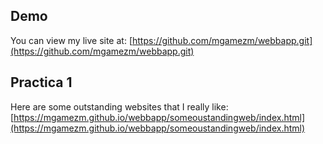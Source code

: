 ## Demo
You can view my live site at: [https://github.com/mgamezm/webbapp.git](https://github.com/mgamezm/webbapp.git)

## Practica 1
Here are some outstanding websites that I really like: [https://mgamezm.github.io/webbapp/someoustandingweb/index.html](https://mgamezm.github.io/webbapp/someoustandingweb/index.html)

